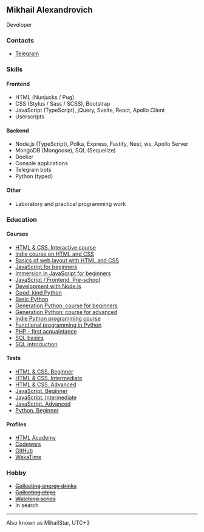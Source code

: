 ## Mikhail Alexandrovich

Developer

### Contacts

- [Telegram](https://t.me/MihailStar)

### Skills

#### Frontend

- HTML (Nunjucks / Pug)
- CSS (Stylus / Sass / SCSS), Bootstrap
- JavaScript (TypeScript), jQuery, Svelte, React, Apollo Client
- Userscripts

#### Backend

- Node.js (TypeScript), Polka, Express, Fastify, Nest, ws, Apollo Server
- MongoDB (Mongoose), SQL (Sequelize)
- Docker
- Console applications
- Telegram bots
- Python (typed)

#### Other

- Laboratory and practical programming work

### Education

#### Courses

- [HTML & CSS. Interactive course](https://gb.ru/certificates/700697.en)
- [Indie course on HTML and CSS](https://stepik.org/cert/2522606?lang=en)
- [Basics of web layout with HTML and CSS](https://stepik.org/cert/2506685?lang=en)
- [JavaScript for beginners](https://stepik.org/cert/97493?lang=en)
- [Immersion in JavaScript for beginners](https://stepik.org/cert/2364545?lang=en)
- [JavaScript / Frontend. Pre-school](https://app.rs.school/certificate/2jk0gkd7)
- [Development with Node.js](https://app.rs.school/certificate/x790e32b)
- [Good, kind Python](https://stepik.org/cert/2252078?lang=en)
- [Basic Python](https://education.vk.company/curriculum/certificates/download/42796/e086f136-652e-42cf-acfa-240fbed870d5)
- [Generation Python: course for beginners](https://stepik.org/cert/2355375?lang=en)
- [Generation Python: course for advanced](https://stepik.org/cert/2395272?lang=en)
- [Indie Python programming course](https://stepik.org/cert/2689924?lang=en)
- [Functional programming in Python](https://stepik.org/cert/2664839?lang=en)
- [PHP - first acquaintance](https://stepik.org/cert/2543355?lang=en)
- [SQL basics](https://stepik.org/cert/2492313?lang=en)
- [SQL introduction](https://stepik.org/cert/2529993?lang=en)

#### Tests

- [HTML & CSS. Beginner](https://gb.ru/certificates/117565.en)
- [HTML & CSS. Intermediate](https://gb.ru/certificates/165131.en)
- [HTML & CSS. Advanced](https://gb.ru/certificates/243028.en)
- [JavaScript. Beginner](https://gb.ru/certificates/117574.en)
- [JavaScript. Intermediate](https://gb.ru/certificates/292478.en)
- [JavaScript. Advanced](https://gb.ru/certificates/302804.en)
- [Python. Beginner](https://gb.ru/certificates/2342088.en)

#### Profiles

- [HTML Academy](https://htmlacademy.ru/profile/mihailstar)
- [Codewars](https://www.codewars.com/users/MihailStar)
- [GitHub](https://github.com/MihailStar)
- [WakaTime](https://wakatime.com/@MihailStar)

### Hobby

- ~~[Collecting energy drinks](https://docs.google.com/spreadsheets/d/1tM1EZaKjp0jVoG38MMF2wyDcdkRwQSj0vn7oZBAbYiY)~~
- ~~[Collecting chips](https://docs.google.com/spreadsheets/d/14I1y8-fIZ4_MOzbhbM5Jf5oFdF4L2WcB7JyuudxO3UQ)~~
- ~~[Watching series](https://docs.google.com/spreadsheets/d/1oW88Ev6JmeWnV11o_fNjChkAIX6taqaBfHqGp7E_1LE)~~
- In search

---

Also known as MihailStar, UTC+3
